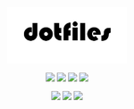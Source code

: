 
<center><img src='./pic/logo.png', height=100px></img></center>

<center>

<img src='https://img.shields.io/badge/nvim-0.4.3-brightgreen?logo=neovim'></img>
<img src='https://img.shields.io/badge/tmux-3.0a-brightgreen?logo=tmux'></img>
<img src='https://img.shields.io/badge/git-2.5.1-brightgreen?logo=git'></img>
<img src='https://img.shields.io/github/license/Hanwn/dotfiles'></img>

<img src='https://img.shields.io/badge/centos7-ok-brightgreen?style=plastic&logo=centos'></img>
<img src='https://img.shields.io/badge/ubuntu18-ok-brightgreen?style=plastic&logo=ubuntu'></img>
<img src='https://img.shields.io/badge/manjaro-ok-brightgreen?style=plastic&logo=manjaro'></img>

</center>




